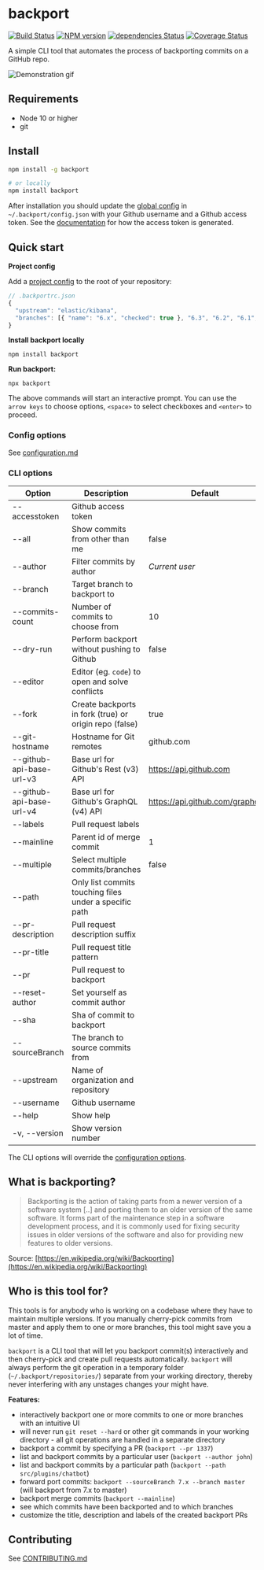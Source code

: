# backport

[![Build Status](https://travis-ci.org/sqren/backport.svg?branch=master)](https://travis-ci.org/sqren/backport)
[![NPM version](https://img.shields.io/npm/v/backport.svg)](https://www.npmjs.com/package/backport)
[![dependencies Status](https://david-dm.org/sqren/backport/status.svg)](https://david-dm.org/sqren/backport)
[![Coverage Status](https://coveralls.io/repos/github/sqren/backport/badge.svg?branch=master)](https://coveralls.io/github/sqren/backport?branch=master)

A simple CLI tool that automates the process of backporting commits on a GitHub repo.

![Demonstration gif](https://i.makeagif.com/media/10-05-2017/kEJLqe.gif)

## Requirements

- Node 10 or higher
- git

## Install

```sh
npm install -g backport

# or locally
npm install backport
```

After installation you should update the [global config](https://github.com/sqren/backport/blob/master/docs/configuration.md#global-config-backportconfigjson) in `~/.backport/config.json` with your Github username and a Github access token. See the [documentation](https://github.com/sqren/backport/blob/master/docs/configuration.md#accesstoken-required) for how the access token is generated.

## Quick start

**Project config**

Add a [project config](https://github.com/sqren/backport/blob/master/docs/configuration.md#project-config-backportrcjson) to the root of your repository:
```js
// .backportrc.json
{
  "upstream": "elastic/kibana",
  "branches": [{ "name": "6.x", "checked": true }, "6.3", "6.2", "6.1", "6.0"],
}
```

**Install backport locally**
```
npm install backport
```

**Run backport:**
```
npx backport
```

The above commands will start an interactive prompt. You can use the `arrow keys` to choose options, `<space>` to select checkboxes and `<enter>` to proceed.

### Config options

See [configuration.md](https://github.com/sqren/backport/blob/master/docs/configuration.md)

### CLI options

| Option                   | Description                                            | Default                        | Type    |
| ------------------------ | ------------------------------------------------------ | ------------------------------ | ------- |
| --accesstoken            | Github access token                                    |                                | string  |
| --all                    | Show commits from other than me                        | false                          | boolean |
| --author                 | Filter commits by author                               | _Current user_                 | string  |
| --branch                 | Target branch to backport to                           |                                | string  |
| --commits-count          | Number of commits to choose from                       | 10                             | number  |
| --dry-run                | Perform backport without pushing to Github             | false                          | boolean |
| --editor                 | Editor (eg. `code`) to open and solve conflicts        |                                | string  |
| --fork                   | Create backports in fork (true) or origin repo (false) | true                           | boolean |
| --git-hostname           | Hostname for Git remotes                               | github.com                     | string  |
| --github-api-base-url-v3 | Base url for Github's Rest (v3) API                    | https://api.github.com         | string  |
| --github-api-base-url-v4 | Base url for Github's GraphQL (v4) API                 | https://api.github.com/graphql | string  |
| --labels                 | Pull request labels                                    |                                | string  |
| --mainline               | Parent id of merge commit                              | 1                              | number  |
| --multiple               | Select multiple commits/branches                       | false                          | boolean |
| --path                   | Only list commits touching files under a specific path |                                | string  |
| --pr-description         | Pull request description suffix                        |                                | string  |
| --pr-title               | Pull request title pattern                             |                                | string  |
| --pr                     | Pull request to backport                               |                                | number  |
| --reset-author           | Set yourself as commit author                          |                                | boolean |
| --sha                    | Sha of commit to backport                              |                                | string  |
| --sourceBranch           | The branch to source commits from                      |                                | string  |
| --upstream               | Name of organization and repository                    |                                | string  |
| --username               | Github username                                        |                                | string  |
| --help                   | Show help                                              |                                |         |
| -v, --version            | Show version number                                    |                                |         |

The CLI options will override the [configuration options](https://github.com/sqren/backport/blob/master/docs/configuration.md).

## What is backporting?

> Backporting is the action of taking parts from a newer version of a software system [..] and porting them to an older version of the same software. It forms part of the maintenance step in a software development process, and it is commonly used for fixing security issues in older versions of the software and also for providing new features to older versions.

Source: [https://en.wikipedia.org/wiki/Backporting](https://en.wikipedia.org/wiki/Backporting)

## Who is this tool for?

This tools is for anybody who is working on a codebase where they have to maintain multiple versions. If you manually cherry-pick commits from master and apply them to one or more branches, this tool might save you a lot of time.

`backport` is a CLI tool that will let you backport commit(s) interactively and then cherry-pick and create pull requests automatically. `backport` will always perform the git operation in a temporary folder (`~/.backport/repositories/`) separate from your working directory, thereby never interfering with any unstages changes your might have.

**Features:**

- interactively backport one or more commits to one or more branches with an intuitive UI
- will never run `git reset --hard` or other git commands in your working directory - all git operations are handled in a separate directory
- backport a commit by specifying a PR (`backport --pr 1337`)
- list and backport commits by a particular user (`backport --author john`)
- list and backport commits by a particular path (`backport --path src/plugins/chatbot`)
- forward port commits: `backport --sourceBranch 7.x --branch master` (will backport from 7.x to master)
- backport merge commits (`backport --mainline`)
- see which commits have been backported and to which branches
- customize the title, description and labels of the created backport PRs

## Contributing

See [CONTRIBUTING.md](https://github.com/sqren/backport/blob/master/CONTRIBUTING.md)
